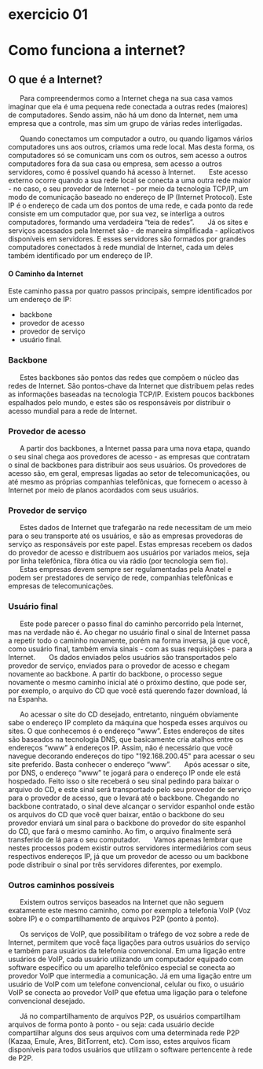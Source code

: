 # exercicio 01

# Como funciona a internet?


## O que é a Internet?
&nbsp;&nbsp;&nbsp;&nbsp;&nbsp;&nbsp;Para compreendermos como a Internet chega na sua casa vamos imaginar que ela é uma pequena rede conectada a outras redes (maiores) de computadores. Sendo assim, não há um dono da Internet, nem uma empresa que a controle, mas sim um grupo de várias redes interligadas. 

&nbsp;&nbsp;&nbsp;&nbsp;&nbsp;&nbsp;Quando conectamos um computador a outro, ou quando ligamos vários computadores uns aos outros, criamos uma rede local. Mas desta forma, os computadores só se comunicam uns com os outros, sem acesso a outros computadores fora da sua casa ou empresa, sem acesso a outros servidores, como é possível quando há acesso à Internet.
&nbsp;&nbsp;&nbsp;&nbsp;&nbsp;&nbsp;Este acesso externo ocorre quando a sua rede local se conecta a uma outra rede maior - no caso, o seu provedor de Internet - por meio da tecnologia TCP/IP, um modo de comunicação baseado no endereço de IP (Internet Protocol). Este IP é o endereço de cada um dos pontos de uma rede, e cada ponto da rede consiste em um computador que, por sua vez, se interliga a outros computadores, formando uma verdadeira “teia de redes”.
&nbsp;&nbsp;&nbsp;&nbsp;&nbsp;&nbsp;Já os sites e serviços acessados pela Internet são - de maneira simplificada - aplicativos disponíveis em servidores. E esses servidores são formados por grandes computadores conectados à rede mundial de Internet, cada um deles também identificado por um endereço de IP.
#### O Caminho da Internet
Este caminho passa por quatro passos principais, sempre identificados por um endereço de IP:
 - backbone
 - provedor de acesso
 - provedor de serviço 
 - usuário final.


### Backbone
&nbsp;&nbsp;&nbsp;&nbsp;&nbsp;&nbsp;Estes backbones são pontos das redes que compõem o núcleo das redes de Internet. São pontos-chave da Internet que distribuem pelas redes as informações baseadas na tecnologia TCP/IP. Existem poucos backbones espalhados pelo mundo, e estes são os responsáveis por distribuir o acesso mundial para a rede de Internet.

### Provedor de acesso
&nbsp;&nbsp;&nbsp;&nbsp;&nbsp;&nbsp;A partir dos backbones, a Internet passa para uma nova etapa, quando o seu sinal chega aos provedores de acesso - as empresas que contratam o sinal de backbones para distribuir aos seus usuários. Os provedores de acesso são, em geral, empresas ligadas ao setor de telecomunicações, ou até mesmo as próprias companhias telefônicas, que fornecem o acesso à Internet por meio de planos acordados com seus usuários.

### Provedor de serviço
&nbsp;&nbsp;&nbsp;&nbsp;&nbsp;&nbsp;Estes dados de Internet que trafegarão na rede necessitam de um meio para o seu transporte até os usuários, e são as empresas provedoras de serviço as responsáveis por este papel. Estas empresas recebem os dados do provedor de acesso e distribuem aos usuários por variados meios, seja por linha telefônica, fibra ótica ou via rádio (por tecnologia sem fio).
&nbsp;&nbsp;&nbsp;&nbsp;&nbsp;&nbsp;Estas empresas devem sempre ser regulamentadas pela Anatel e podem ser prestadores de serviço de rede, companhias telefônicas e empresas de telecomunicações.

### Usuário final
&nbsp;&nbsp;&nbsp;&nbsp;&nbsp;&nbsp;Este pode parecer o passo final do caminho percorrido pela Internet, mas na verdade não é. Ao chegar no usuário final o sinal de Internet passa a repetir todo o caminho novamente, porém na forma inversa, já que você, como usuário final, também envia sinais - com as suas requisições - para a Internet.
&nbsp;&nbsp;&nbsp;&nbsp;&nbsp;&nbsp;Os dados enviados pelos usuários são transportados pelo provedor de serviço, enviados para o provedor de acesso e chegam novamente ao backbone. A partir do backbone, o processo segue novamente o mesmo caminho inicial até o próximo destino, que pode ser, por exemplo, o arquivo do CD que você está querendo fazer download, lá na Espanha.

&nbsp;&nbsp;&nbsp;&nbsp;&nbsp;&nbsp;Ao acessar o site do CD desejado, entretanto, ninguém obviamente sabe o endereço IP completo da máquina que hospeda esses arquivos ou sites. O que conhecemos é o endereço “www”. Estes endereços de sites são baseados na tecnologia DNS, que basicamente cria atalhos entre os endereços “www” à endereços IP. Assim, não é necessário que você navegue decorando endereços do tipo "192.168.200.45" para acessar o seu site preferido. Basta conhecer o endereço “www”.
&nbsp;&nbsp;&nbsp;&nbsp;&nbsp;&nbsp;Após acessar o site, por DNS, o endereço “www” te jogará para o endereço IP onde ele está hospedado. Feito isso o site receberá o seu sinal pedindo para baixar o arquivo do CD, e este sinal será transportado pelo seu provedor de serviço para o provedor de acesso, que o levará até o backbone. Chegando no backbone contratado, o sinal deve alcançar o servidor espanhol onde estão os arquivos do CD que você quer baixar, então o backbone do seu provedor enviará um sinal para o backbone do provedor do site espanhol do CD, que fará o mesmo caminho. Ao fim, o arquivo finalmente será transferido de lá para o seu computador.
&nbsp;&nbsp;&nbsp;&nbsp;&nbsp;&nbsp;Vamos apenas lembrar que nestes processos podem existir outros servidores intermediários com seus respectivos endereços IP, já que um provedor de acesso ou um backbone pode distribuir o sinal por três servidores diferentes, por exemplo.

### Outros caminhos possíveis
&nbsp;&nbsp;&nbsp;&nbsp;&nbsp;&nbsp;Existem outros serviços baseados na Internet que não seguem exatamente este mesmo caminho, como por exemplo a telefonia VoIP (Voz sobre IP) e o compartilhamento de arquivos P2P (ponto à ponto).

&nbsp;&nbsp;&nbsp;&nbsp;&nbsp;&nbsp;Os serviços de VoIP, que possibilitam o tráfego de voz sobre a rede de Internet, permitem que você faça ligações para outros usuários do serviço e também para usuários da telefonia convencional.
Em uma ligação entre usuários de VoIP, cada usuário utilizando um computador equipado com software específico ou um aparelho telefônico especial se conecta ao provedor VoIP que intermedia a comunicação. Já em uma ligação entre um usuário de VoIP com um telefone convencional, celular ou fixo, o usuário VoIP se conecta ao provedor VoIP que efetua uma ligação para o telefone convencional desejado.
 
&nbsp;&nbsp;&nbsp;&nbsp;&nbsp;&nbsp;Já no compartilhamento de arquivos P2P, os usuários compartilham arquivos de forma ponto à ponto - ou seja: cada usuário decide compartilhar alguns dos seus arquivos com uma determinada rede P2P (Kazaa, Emule, Ares, BitTorrent, etc). Com isso, estes arquivos ficam disponíveis para todos usuários que utilizam o software pertencente à rede de P2P.
 